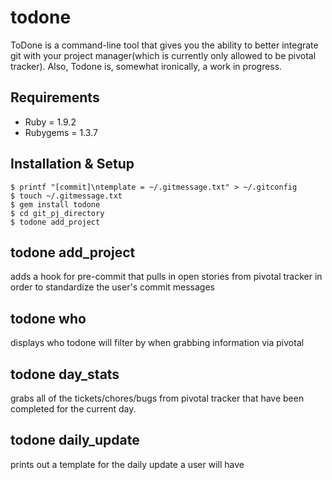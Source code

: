 todone
====

ToDone is a command-line tool that gives you the ability to better integrate git with your project manager(which is currently only allowed to be pivotal tracker). Also, Todone is, somewhat ironically, a work in progress.

Requirements
------------

* Ruby = 1.9.2
* Rubygems = 1.3.7

Installation & Setup
--------------------

	$ printf "[commit]\ntemplate = ~/.gitmessage.txt" > ~/.gitconfig
	$ touch ~/.gitmessage.txt
	$ gem install todone
	$ cd git_pj_directory
	$ todone add_project

todone add_project
----------------

adds a hook for pre-commit that pulls in open stories from pivotal tracker in order to standardize the user's commit messages

todone who
--------

displays who todone will filter by when grabbing information via pivotal

todone day_stats
--------------------------
	  
grabs all of the tickets/chores/bugs from pivotal tracker that have been completed for the current day.

todone daily_update
-----------------

prints out a template for the daily update a user will have
